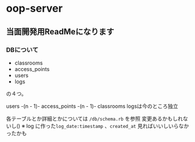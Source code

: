 # oop-server

## 当面開発用ReadMeになります

### DBについて

- classrooms
- access_points
- users
- logs

の４つ。

users -(n - 1)- access_points -(n - 1)- classrooms
logsは今のところ独立

各テーブルとか詳細とかについては `/db/schema.rb` を参照 変更あるかもしれないし()
※ log に作った`log_date:timestamp` 、`created_at` 見ればいいしいらなかったかも
